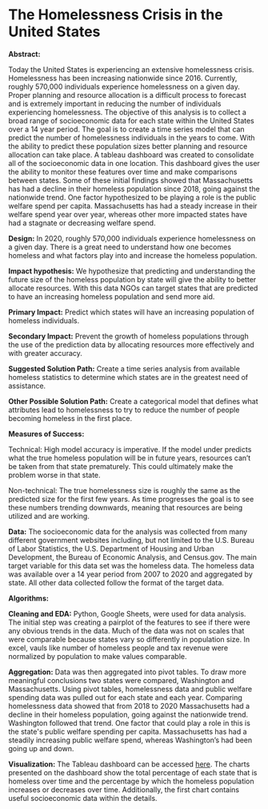 # The Homelessness Crisis in the United States 

**Abstract:**

Today the United States is experiencing an extensive homelessness crisis. Homelessness has been increasing nationwide since 2016. Currently, roughly 570,000 individuals experience homelessness on a given day. Proper planning and resource allocation is a difficult process to forecast and is extremely important in reducing the number of individuals experiencing homelessness. The objective of this analysis is to collect a broad range of socioeconomic data for each state within the United States over a 14 year period. The goal is to create a time series model that can predict the number of homelessness individuals in the years to come. With the ability to predict these population sizes better planning and resource allocation can take place. A tableau dashboard was created to consolidate all of the socioeconomic data in one location. This dashboard gives the user the ability to monitor these features over time and make comparisons between states. Some of these initial findings showed that Massachusetts has had a decline in their homeless population since 2018, going against the nationwide trend. One factor hypothesized to be playing a role is the public welfare spend per capita. Massachusetts has had a steady increase in their welfare spend year over year, whereas other more impacted states have had a stagnate or decreasing welfare spend.

**Design:**
In 2020, roughly 570,000 individuals experience homelessness on a given day. There is a great need to understand how one becomes homeless and what factors play into and increase the homeless population. 

**Impact hypothesis:**
We hypothesize that predicting and understanding the future size of the homeless population by state will give the ability to better allocate resources. With this data NGOs can target states that are predicted to have an increasing homeless population and send more aid. 

**Primary Impact:** Predict which states will have an increasing population of homeless individuals.

**Secondary Impact:**
Prevent the growth of homeless populations through the use of the prediction data by allocating resources more effectively and with greater accuracy. 

**Suggested Solution Path:**
Create a time series analysis from available homeless statistics to determine which states are in the greatest need of assistance.

**Other Possible Solution Path:**
Create a categorical model that defines what attributes lead to homelessness to try to reduce the number of people becoming homeless in the first place.

**Measures of Success:**

Technical: High model accuracy is imperative. If the model under predicts what the true homeless population will be in future years, resources can’t be taken from that state prematurely. This could ultimately make the problem worse in that state.

Non-technical: The true homelessness size is roughly the same as the predicted size for the first few years. As time progresses the goal is to see these numbers trending downwards, meaning that resources are being utilized and are working.

**Data:** The socioeconomic data for the analysis was collected from many different government websites including, but not limited to the U.S. Bureau of Labor Statistics, the U.S. Department of Housing and Urban Development, the Bureau of Economic Analysis, and Census.gov. The main target variable for this data set was the homeless data. The homeless data was available over a 14 year period from 2007 to 2020 and aggregated by state. All other data collected follow the format of the target data. 

**Algorithms:**

**Cleaning and EDA:**
Python, Google Sheets, were used for data analysis. The initial step was creating a pairplot of the features to see if there were any obvious trends in the data. Much of the data was not on scales that were comparable because states vary so differently in population size. In excel, vauls like number of homeless people and tax revenue were normalized by population to make values comparable.

**Aggregation:**
Data was then aggregated into pivot tables. To draw more meaningful conclusions two states were compared, Washington and Massachusetts. Using pivot tables, homelessness data and public welfare spending data was pulled out for each state and each year. Comparing homelessness data showed that from 2018 to 2020 Massachusetts had a decline in their homeless population, going against the nationwide trend. Washington followed that trend. One factor that could play a role in this is the state's public welfare spending per capita. Massachusetts has had a steadily increasing public welfare spend, whereas Washington’s had been going up and down. 

**Visualization:**
The Tableau dashboard can be accessed [here](https://10ay.online.tableau.com/t/stephenblount/views/HomelessnessAnalysis/Dashboard1/6e14483c-d66f-40b8-97dc-1ce2e4e47007/b71f12f0-affa-463b-8336-7919fb6be8aa?:display_count=n&:showVizHome=n&:origin=viz_share_link ). The charts presented on the dashboard show the total percentage of each state that is homeless over time and the percentage by which the homeless population increases or decreases over time. Additionally, the first chart contains useful socioeconomic data within the details.






